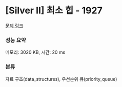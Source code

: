 # [Silver II] 최소 힙 - 1927 

[문제 링크](https://www.acmicpc.net/problem/1927) 

### 성능 요약

메모리: 3020 KB, 시간: 20 ms

### 분류

자료 구조(data_structures), 우선순위 큐(priority_queue)

